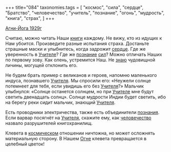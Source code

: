 +++
title="084"
taxonomies.tags = [
 "космос",
 "сила",
 "сердце",
 "Братство",
 "человечество",
 "учитель",
 "познание",
 "огонь",
 "мудрость",
 "книга",
 "страх",
]
+++

[Агни-Йога 1929г](/agni/1929)

Считаю, можно читать Наши [книги](/tags/книга) каждому. Не вижу, кто из идущих к Нам убоится. Произведите разные испытания страха. Достаньте страшные маски и улыбнитесь, когда задрожит [сердце](/tags/сердце). Где же уверенность в [Учителе](/tags/учитель)? Где же [познание](/tags/познание) [сил](/tags/сила)? Можно отличать Наших по первому зову. Как олень, устремится Наш. Не [знаю](/tags/познание) чудовищной личины, могущей отклонить его.   

Не будем брать пример с великанов и героев, напомню маленького индуса, познавшего [Учителя](/tags/учитель). Мы спросили его: «Неужели солнце потемнеет для тебя, если увидишь его без [Учителя](/tags/учитель)?» Мальчик улыбнулся: «Солнце останется солнцем, но при [Учителе](/tags/учитель) мне будут светить двенадцать солнц». Солнце мудрости Индии будет светить, ибо на берегу реки сидит мальчик, знающий [Учителя](/tags/учитель).   

Есть проводники электричества, также есть объединители [познания](/tags/познание). Если варвар посягнёт на [Учителя](/tags/учитель), скажите ему, как [человечество](/tags/человечество) назвало разрушителей книгохранилищ.   

Клевета в [космическом](/tags/космос) отношении ничтожна, но может осложнять материальную сторону. В Нашем [Огне](/tags/огонь) клевета превращается в целебный цветок!